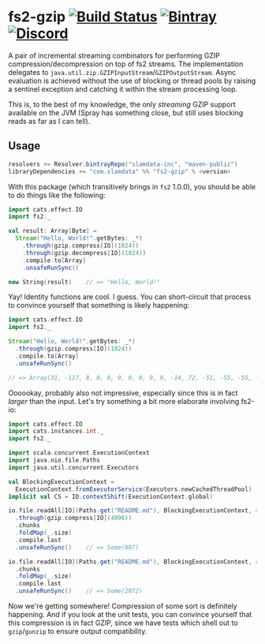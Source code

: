 # fs2-gzip [![Build Status](https://travis-ci.org/slamdata/fs2-gzip.svg?branch=master)](https://travis-ci.org/slamdata/fs2-gzip) [![Bintray](https://img.shields.io/bintray/v/slamdata-inc/maven-public/fs2-gzip.svg)](https://bintray.com/slamdata-inc/maven-public/fs2-gzip) [![Discord](https://img.shields.io/discord/373302030460125185.svg?logo=discord)](https://discord.gg/QNjwCg6)

A pair of incremental streaming combinators for performing GZIP compression/decompression on top of fs2 streams. The implementation delegates to `java.util.zip.GZIPInputStream`/`GZIPOutputStream`. Async evaluation is achieved without the use of blocking or thread pools by raising a sentinel exception and catching it within the stream processing loop.

This is, to the best of my knowledge, the only *streaming* GZIP support available on the JVM (Spray has something close, but still uses blocking reads as far as I can tell).

## Usage

```sbt
resolvers += Resolver.bintrayRepo("slamdata-inc", "maven-public")
libraryDependencies += "com.slamdata" %% "fs2-gzip" % <version>
```

With this package (which transitively brings in `fs2` 1.0.0), you should be able to do things like the following:

```scala
import cats.effect.IO
import fs2._

val result: Array[Byte] = 
  Stream("Hello, World!".getBytes: _*)
    .through(gzip.compress[IO](1024))
    .through(gzip.decompress[IO](1024))
    .compile.to[Array]
    .unsafeRunSync()

new String(result)    // => "Hello, World!"
```

Yay! Identity functions are cool. I guess. You can short-circuit that process to convince yourself that something is likely happening:

```scala
import cats.effect.IO
import fs2._

Stream("Hello, World!".getBytes: _*)
  .through(gzip.compress[IO](1024))
  .compile.to[Array]
  .unsafeRunSync()

// => Array(31, -117, 8, 0, 0, 0, 0, 0, 0, 0, -14, 72, -51, -55, -55, -41, 81, 8, -49, 47, -54, 73, 81, 4, 0, 0, 0, -1, -1, 3, 0, -48, -61, 74, -20, 13, 0, 0, 0)
```

Oooookay, probably also not impressive, especially since this is in fact *larger* than the input. Let's try something a bit more elaborate involving fs2-io:

```scala
import cats.effect.IO
import cats.instances.int._
import fs2._

import scala.concurrent.ExecutionContext
import java.nio.file.Paths
import java.util.concurrent.Executors

val BlockingExecutionContext =
  ExecutionContext.fromExecutorService(Executors.newCachedThreadPool)
implicit val CS = IO.contextShift(ExecutionContext.global)

io.file.readAll[IO](Paths.get("README.md"), BlockingExecutionContext, 4096)
  .through(gzip.compress[IO](4096))
  .chunks
  .foldMap(_.size)
  .compile.last
  .unsafeRunSync()    // => Some(997)

io.file.readAll[IO](Paths.get("README.md"), BlockingExecutionContext, 4096)
  .chunks
  .foldMap(_.size)
  .compile.last
  .unsafeRunSync()    // => Some(2072)
```

Now we're getting somewhere! Compression of some sort is definitely happening. And if you look at the unit tests, you can convince yourself that this compression is in fact GZIP, since we have tests which shell out to `gzip`/`gunzip` to ensure output compatibility.
